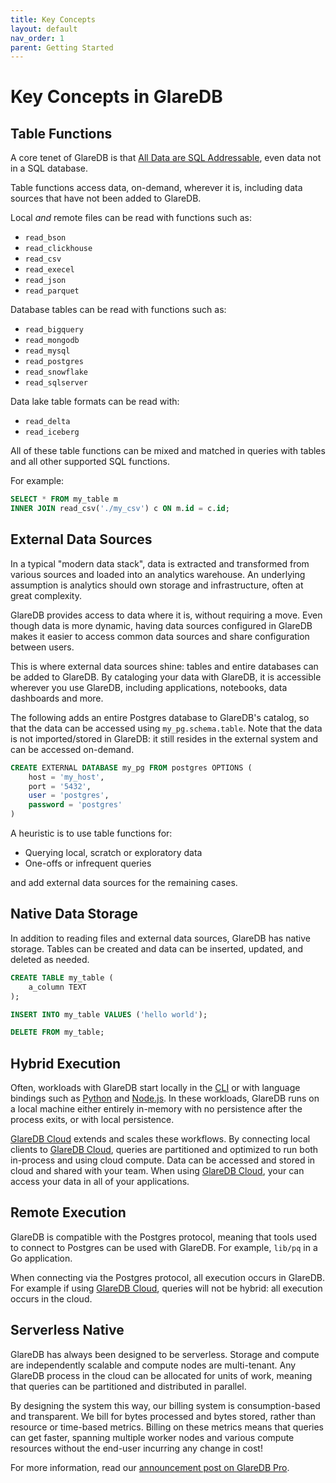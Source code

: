 ```yaml
---
title: Key Concepts
layout: default
nav_order: 1
parent: Getting Started
---
```


# Key Concepts in GlareDB

## Table Functions

A core tenet of GlareDB is that [All Data are SQL Addressable], even data not
in a SQL database.

Table functions access data, on-demand, wherever it is, including data sources
that have not been added to GlareDB.

Local _and_ remote files can be read with functions such as:

<!-- TODO: add links -->

- `read_bson`
- `read_clickhouse`
- `read_csv`
- `read_execel`
- `read_json`
- `read_parquet`

Database tables can be read with functions such as:

- `read_bigquery`
- `read_mongodb`
- `read_mysql`
- `read_postgres`
- `read_snowflake`
- `read_sqlserver`

Data lake table formats can be read with:

- `read_delta`
- `read_iceberg`

All of these table functions can be mixed and matched in queries with tables
and all other supported SQL functions.

For example:

```sql
SELECT * FROM my_table m
INNER JOIN read_csv('./my_csv') c ON m.id = c.id;
```

## External Data Sources

In a typical "modern data stack", data is extracted and transformed from various
sources and loaded into an analytics warehouse. An underlying assumption is
analytics should own storage and infrastructure, often at great complexity.

GlareDB provides access to data where it is, without requiring a move.
Even though data is more dynamic, having data sources configured in GlareDB 
makes it easier to access common data sources and share configuration between
users.

This is where external data sources shine: tables and entire databases can be
added to GlareDB. By cataloging your data with GlareDB, it is accessible
wherever you use GlareDB, including applications, notebooks, data dashboards
and more.

The following adds an entire Postgres database to GlareDB's catalog, so that the
data can be accessed using `my_pg.schema.table`. Note that the data is not
imported/stored in GlareDB: it still resides in the external system and can
be accessed on-demand.

```sql
CREATE EXTERNAL DATABASE my_pg FROM postgres OPTIONS (
    host = 'my_host',
    port = '5432',
    user = 'postgres',
    password = 'postgres'
)
```

A heuristic is to use table functions for:

- Querying local, scratch or exploratory data
- One-offs or infrequent queries

and add external data sources for the remaining cases.

## Native Data Storage

In addition to reading files and external data sources, GlareDB has native
storage. Tables can be created and data can be inserted, updated, and deleted as
needed.

```sql
CREATE TABLE my_table (
    a_column TEXT
);

INSERT INTO my_table VALUES ('hello world');

DELETE FROM my_table;
```

## Hybrid Execution

Often, workloads with GlareDB start locally in the [CLI] or with language
bindings such as [Python] and [Node.js]. In these workloads, GlareDB runs on
a local machine either entirely in-memory with no persistence after the process
exits, or with local persistence.

[GlareDB Cloud] extends and scales these workflows. By connecting local clients
to [GlareDB Cloud], queries are partitioned and optimized to run both in-process
and using cloud compute. Data can be accessed and stored in cloud and shared
with your team. When using [GlareDB Cloud], your can access your data in all of
your applications.

## Remote Execution

GlareDB is compatible with the Postgres protocol, meaning that tools used to
connect to Postgres can be used with GlareDB. For example, `lib/pq` in a Go
application.

When connecting via the Postgres protocol, all execution occurs in GlareDB. For
example if using [GlareDB Cloud], queries will not be hybrid: all execution
occurs in the cloud.

## Serverless Native

GlareDB has always been designed to be serverless. Storage and compute are
independently scalable and compute nodes are multi-tenant. Any GlareDB process
in the cloud can be allocated for units of work, meaning that queries can be
partitioned and distributed in parallel.

By designing the system this way, our billing system is consumption-based and
transparent. We bill for bytes processed and bytes stored, rather than resource
or time-based metrics. Billing on these metrics means that queries can get
faster, spanning multiple worker nodes and various compute resources without
the end-user incurring any change in cost!

For more information, read our [announcement post on GlareDB Pro].

[All Data are SQL Addressable]: https://glaredb.com/blog/explain-glaredb-to-your-friends
[GlareDB Cloud]: https://console.glaredb.com
[CLI]: /introduction/installation/locally-cli.html
[Python]: /introduction/installation/python-bindings.html
[Node.js]: /introduction/installation/node_bindings.html
[announcement post on GlareDB Pro]: https://glaredb.com/blog/glaredb-pro-release-announcement
